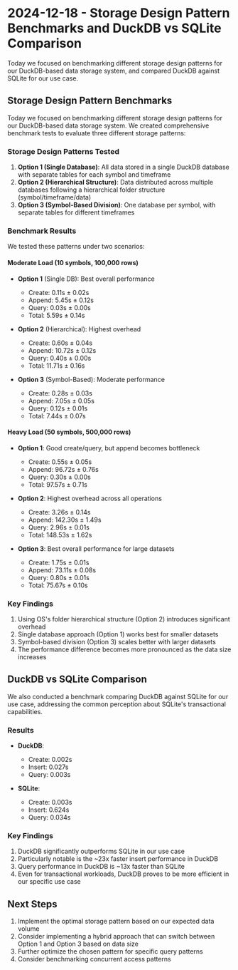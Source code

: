 # 2024-12-18 - Storage Design Pattern Benchmarks and DuckDB vs SQLite Comparison

Today we focused on benchmarking different storage design patterns for our DuckDB-based data storage system, and compared DuckDB against SQLite for our use case.

## Storage Design Pattern Benchmarks

Today we focused on benchmarking different storage design patterns for our DuckDB-based data storage system. We created comprehensive benchmark tests to evaluate three different storage patterns:

### Storage Design Patterns Tested

1. **Option 1 (Single Database)**: All data stored in a single DuckDB database with separate tables for each symbol and timeframe
2. **Option 2 (Hierarchical Structure)**: Data distributed across multiple databases following a hierarchical folder structure (symbol/timeframe/data)
3. **Option 3 (Symbol-Based Division)**: One database per symbol, with separate tables for different timeframes

### Benchmark Results

We tested these patterns under two scenarios:

#### Moderate Load (10 symbols, 100,000 rows)
- **Option 1** (Single DB): Best overall performance
  - Create: 0.11s ± 0.02s
  - Append: 5.45s ± 0.12s
  - Query: 0.03s ± 0.00s
  - Total: 5.59s ± 0.14s

- **Option 2** (Hierarchical): Highest overhead
  - Create: 0.60s ± 0.04s
  - Append: 10.72s ± 0.12s
  - Query: 0.40s ± 0.00s
  - Total: 11.71s ± 0.16s

- **Option 3** (Symbol-Based): Moderate performance
  - Create: 0.28s ± 0.03s
  - Append: 7.05s ± 0.05s
  - Query: 0.12s ± 0.01s
  - Total: 7.44s ± 0.07s

#### Heavy Load (50 symbols, 500,000 rows)
- **Option 1**: Good create/query, but append becomes bottleneck
  - Create: 0.55s ± 0.05s
  - Append: 96.72s ± 0.76s
  - Query: 0.30s ± 0.00s
  - Total: 97.57s ± 0.71s

- **Option 2**: Highest overhead across all operations
  - Create: 3.26s ± 0.14s
  - Append: 142.30s ± 1.49s
  - Query: 2.96s ± 0.01s
  - Total: 148.53s ± 1.62s

- **Option 3**: Best overall performance for large datasets
  - Create: 1.75s ± 0.01s
  - Append: 73.11s ± 0.08s
  - Query: 0.80s ± 0.01s
  - Total: 75.67s ± 0.10s

### Key Findings
1. Using OS's folder hierarchical structure (Option 2) introduces significant overhead
2. Single database approach (Option 1) works best for smaller datasets
3. Symbol-based division (Option 3) scales better with larger datasets
4. The performance difference becomes more pronounced as the data size increases

## DuckDB vs SQLite Comparison

We also conducted a benchmark comparing DuckDB against SQLite for our use case, addressing the common perception about SQLite's transactional capabilities.

### Results
- **DuckDB**:
  - Create: 0.002s
  - Insert: 0.027s
  - Query: 0.003s

- **SQLite**:
  - Create: 0.003s
  - Insert: 0.624s
  - Query: 0.034s

### Key Findings
1. DuckDB significantly outperforms SQLite in our use case
2. Particularly notable is the ~23x faster insert performance in DuckDB
3. Query performance in DuckDB is ~13x faster than SQLite
4. Even for transactional workloads, DuckDB proves to be more efficient in our specific use case

## Next Steps
1. Implement the optimal storage pattern based on our expected data volume
2. Consider implementing a hybrid approach that can switch between Option 1 and Option 3 based on data size
3. Further optimize the chosen pattern for specific query patterns
4. Consider benchmarking concurrent access patterns